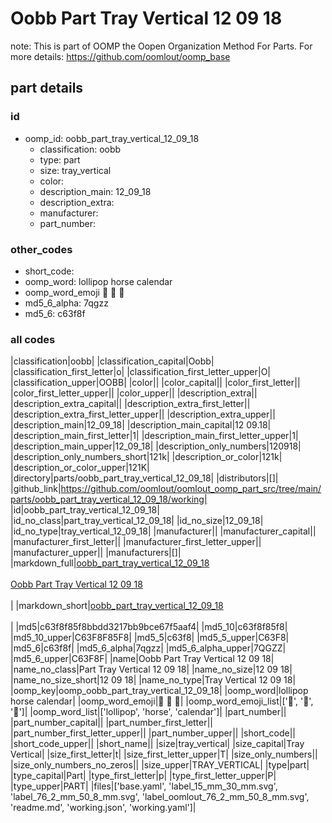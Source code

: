 # Oobb Part Tray Vertical 12 09 18  

note: This is part of OOMP the Oopen Organization Method For Parts. For more details: https://github.com/oomlout/oomp_base

##  part details





### id
* oomp_id: oobb_part_tray_vertical_12_09_18
  * classification: oobb
  * type: part
  * size: tray_vertical
  * color: 
  * description_main: 12_09_18
  * description_extra: 
  * manufacturer: 
  * part_number: 

### other_codes
* short_code: 
* oomp_word: lollipop horse calendar
* oomp_word_emoji :lollipop: :horse: :calendar:
* md5_6_alpha: 7qgzz
* md5_6: c63f8f

### all codes 
|classification|oobb|
|classification_capital|Oobb|
|classification_first_letter|o|
|classification_first_letter_upper|O|
|classification_upper|OOBB|
|color||
|color_capital||
|color_first_letter||
|color_first_letter_upper||
|color_upper||
|description_extra||
|description_extra_capital||
|description_extra_first_letter||
|description_extra_first_letter_upper||
|description_extra_upper||
|description_main|12_09_18|
|description_main_capital|12 09.18|
|description_main_first_letter|1|
|description_main_first_letter_upper|1|
|description_main_upper|12_09_18|
|description_only_numbers|120918|
|description_only_numbers_short|121k|
|description_or_color|121k|
|description_or_color_upper|121K|
|directory|parts/oobb_part_tray_vertical_12_09_18|
|distributors|[]|
|github_link|https://github.com/oomlout/oomlout_oomp_part_src/tree/main/parts/oobb_part_tray_vertical_12_09_18/working|
|id|oobb_part_tray_vertical_12_09_18|
|id_no_class|part_tray_vertical_12_09_18|
|id_no_size|12_09_18|
|id_no_type|tray_vertical_12_09_18|
|manufacturer||
|manufacturer_capital||
|manufacturer_first_letter||
|manufacturer_first_letter_upper||
|manufacturer_upper||
|manufacturers|[]|
|markdown_full|[oobb_part_tray_vertical_12_09_18](https://github.com/oomlout/oomlout_oomp_part_src/tree/main/parts/oobb_part_tray_vertical_12_09_18/working)<br>[](https://github.com/oomlout/oomlout_oomp_part_src/tree/main/parts/oobb_part_tray_vertical_12_09_18/working)<br>[Oobb Part Tray Vertical 12 09 18](https://github.com/oomlout/oomlout_oomp_part_src/tree/main/parts/oobb_part_tray_vertical_12_09_18/working)<br><br>|
|markdown_short|[oobb_part_tray_vertical_12_09_18](https://github.com/oomlout/oomlout_oomp_part_src/tree/main/parts/oobb_part_tray_vertical_12_09_18/working)<br><br>|
|md5|c63f8f85f8bbdd3217bb9bce67f5aaf4|
|md5_10|c63f8f85f8|
|md5_10_upper|C63F8F85F8|
|md5_5|c63f8|
|md5_5_upper|C63F8|
|md5_6|c63f8f|
|md5_6_alpha|7qgzz|
|md5_6_alpha_upper|7QGZZ|
|md5_6_upper|C63F8F|
|name|Oobb Part Tray Vertical 12 09 18|
|name_no_class|Part Tray Vertical 12 09 18|
|name_no_size|12 09 18|
|name_no_size_short|12 09 18|
|name_no_type|Tray Vertical 12 09 18|
|oomp_key|oomp_oobb_part_tray_vertical_12_09_18|
|oomp_word|lollipop horse calendar|
|oomp_word_emoji|:lollipop: :horse: :calendar:|
|oomp_word_emoji_list|[':lollipop:', ':horse:', ':calendar:']|
|oomp_word_list|['lollipop', 'horse', 'calendar']|
|part_number||
|part_number_capital||
|part_number_first_letter||
|part_number_first_letter_upper||
|part_number_upper||
|short_code||
|short_code_upper||
|short_name||
|size|tray_vertical|
|size_capital|Tray Vertical|
|size_first_letter|t|
|size_first_letter_upper|T|
|size_only_numbers||
|size_only_numbers_no_zeros||
|size_upper|TRAY_VERTICAL|
|type|part|
|type_capital|Part|
|type_first_letter|p|
|type_first_letter_upper|P|
|type_upper|PART|
|files|['base.yaml', 'label_15_mm_30_mm.svg', 'label_76_2_mm_50_8_mm.svg', 'label_oomlout_76_2_mm_50_8_mm.svg', 'readme.md', 'working.json', 'working.yaml']|
